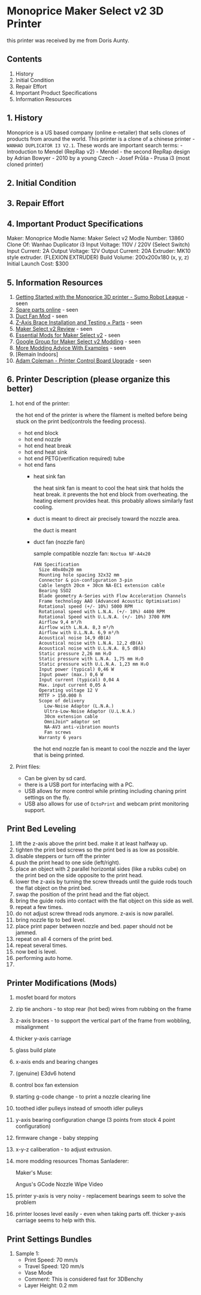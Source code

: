 # Monoprice Maker Select v2 3D Printer
this printer was received by me from Doris Aunty. 

## Contents
1. History
2. Initial Condition
3. Repair Effort
4. Important Product Specifications
5. Information Resources

## 1. History
Monoprice is a US based company (online e-retailer) that sells clones of products from around the world. This printer is a clone of a chinese printer - `WANHAO DUPLICATOR I3 V2.1`.
These words are important search terms:
    - Introduction to Mendel (RepRap v2)
    - Mendel - the second RepRap design by Adrian Bowyer
    - 2010 by a young Czech - Josef Průša
    - Prusa i3 (most cloned printer)
    

## 2. Initial Condition

## 3. Repair Effort

## 4. Important Product Specifications
Maker: Monoprice
Modle Name: Maker Select v2
Modle Number: 13860
Clone Of: Wanhao Duplicator i3
Input Voltage: 110V / 220V (Select Switch)
Input Current: 2A
Output Voltage: 12V
Output Current: 20A
Extruder: MK10 style extruder. (FLEXION EXTRUDER)
Build Volume: 200x200x180 (x, y, z)
Initial Launch Cost: $300

## 5. Information Resources
1. [Getting Started with the Monoprice 3D printer - Sumo Robot League](https://www.youtube.com/watch?v=8ScO0BHtAAI&ab_channel=SumoRobotLeague) - seen
2. [Spare parts online](https://www.wanhao-monoprice-parts.com/maker-select-v2) - seen
3. [Duct Fan Mod](https://www.thingiverse.com/thing:1025471) - seen
4. [Z-Axis Brace Installation and Testing + Parts](https://www.youtube.com/watch?v=vBTG0YWVYQM&ab_channel=InsideTheMindOfMatt) - seen
5. [Maker Select v2 Review](https://www.youtube.com/watch?v=QURR3m3aVYE&ab_channel=peterc3d) - seen
6. [Essential Mods for Maker Select v2](https://letsprint3d.net/essential-mods-upgrade-3d-printer/) - seen
7. [Google Group for Maker Select v2 Modding](https://groups.google.com/g/wanhao-printer-3d/c/wnBSoCYRyP4?pli=1) - seen
8. [More Modding Advice With Examples](https://brokensolenoid.com/2020/03/03/how-i-bulletproofed-my-monoprice-select-v2-3d-printer/) - seen
9. [Remain Indoors]
10. [Adam Coleman - Printer Control Board Upgrade](http://www.colemanworld.net/2020/05/02/wanhao-i3-conversion-to-skr-1-4-log/) - seen

## 6. Printer Description (please organize this better)



1. hot end of the printer:

    the hot end of the printer is where the filament is melted before being stuck on the print bed(controls the feeding process).
    - hot end block
    - hot end nozzle
    - hot end heat break
    - hot end heat sink
    - hot end PETG(verification required) tube
    - hot end fans
      - heat sink fan
        
        the heat sink fan is meant to cool the heat sink that holds the heat break. it prevents the hot end block from overheating. the heating element provides heat. this probably allows similarly fast cooling.
      - duct is meant to direct air precisely toward the nozzle area.
    
        the duct is meant 
      - duct fan (nozzle fan)
     
        sample compatible nozzle fan: `Noctua NF-A4x20`
        ```
        FAN Specification
          Size 40x40x20 mm
          Mounting hole spacing 32x32 mm
          Connector & pin-configuration 3-pin
          Cable length 20cm + 30cm NA-EC1 extension cable
          Bearing SSO2
          Blade geometry A-Series with Flow Acceleration Channels
          Frame technology AAO (Advanced Acoustic Optimisation)
          Rotational speed (+/- 10%) 5000 RPM
          Rotational speed with L.N.A. (+/- 10%) 4400 RPM
          Rotational Speed with U.L.N.A. (+/- 10%) 3700 RPM
          Airflow 9,4 m³/h
          Airflow with L.N.A. 8,3 m³/h
          Airflow with U.L.N.A. 6,9 m³/h
          Acoustical noise 14,9 dB(A)
          Acoustical noise with L.N.A. 12,2 dB(A)
          Acoustical noise with U.L.N.A. 8,5 dB(A)
          Static pressure 2,26 mm H₂O
          Static pressure with L.N.A. 1,75 mm H₂O
          Static pressure with U.L.N.A. 1,23 mm H₂O
          Input power (typical) 0,46 W
          Input power (max.) 0,6 W
          Input current (typical) 0,04 A
          Max. input current 0,05 A
          Operating voltage 12 V
          MTTF > 150.000 h
          Scope of delivery
            Low-Noise Adaptor (L.N.A.)
            Ultra-Low-Noise Adaptor (U.L.N.A.)
            30cm extension cable
            OmniJoin™ adaptor set
            NA-AV3 anti-vibration mounts
            Fan screws
          Warranty 6 years
        ```
    
        the hot end nozzle fan is meant to cool the nozzle and the layer that is being printed.
2. Print files:
   - Can be given by sd card.
   - there is a USB port for interfacing with a PC.
   - USB allows for more control while printing including chaning print settings on the fly.
   - USB also allows for use of `OctoPrint` and webcam print monitoring support.
 


## Print Bed Leveling
1. lift the z-axis above the print bed. make it at least halfway up.
2. tighten the print bed screws so the print bed is as low as possible.
3. disable steppers or turn off the printer
4. push the print head to one side (left/right).
5. place an object with 2 parallel horizontal sides (like a rubiks cube) on the print bed on the side opposite to the print head.
6. lower the z-axis by turning the screw threads until the guide rods touch the flat object on the print bed.
7. swap the position of the print head and the flat object.
8. bring the guide rods into contact with the flat object on this side as well.
9. repeat a few times.
10. do not adjust screw thread rods anymore. z-axis is now parallel.
11. bring nozzle tip to bed level.
12. place print paper between nozzle and bed. paper should not be jammed.
13. repeat on all 4 corners of the print bed.
14. repeat several times.
15. now bed is level.
16. performing auto home.
17. 


## Printer Modifications (Mods)
1. mosfet board for motors
2. zip tie anchors - to stop rear (hot bed) wires from rubbing on the frame
3. z-axis braces - to support the vertical part of the frame from wobbling, misalignment
4. thicker y-axis carriage
5. glass build plate
6. x-axis ends and bearing changes
7. (genuine) E3dv6 hotend
8. control box fan extension
9. starting g-code change - to print a nozzle clearing line
10. toothed idler pulleys instead of smooth idler pulleys
11. y-axis bearing configuration change (3 points from stock 4 point configuration)
12. firmware change - baby stepping
13. x-y-z caliberation - to adjust extrusion.
14. more modding resources
    Thomas Sanladerer:

    Maker's Muse:

    Angus's GCode Nozzle Wipe Video
15. printer y-axis is very noisy - replacement bearings seem to solve the problem
16. printer looses level easily - even when taking parts off. thicker y-axis carriage seems to help with this.


## Print Settings Bundles
1. Sample 1:
   - Print Speed: 70 mm/s
   - Travel Speed: 120 mm/s
   - Vase Mode
   - Comment: This is considered fast for 3DBenchy
   - Layer Height: 0.2 mm
    
